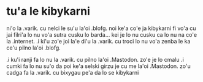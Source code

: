 # tu'a le kibykarni
ni'o la .varik. cu nelci le su'u la'oi .blofg. noi ke'a co'e ja kibykarni fi vo'a cu jai filri'a lo nu vo'a sutra cusku lo barda... kei je lo nu cusku ca lo nu na co'e la .internet.  .i ki'u zo'e joi la'e di'u la .varik. cu troci lo nu vo'a zenba le ka ce'u pilno la'oi .blofg.

.i ku'i ranji fa lo nu la .varik. cu pilno la'oi .Mastodon. zo'e je lo cmalu  .i cumki fa lo nu su'o da poi ke'a selski girzu je cu me la'oi .Mastodon. zo'u cadga fa la .varik. cu bixygau pe'a da lo se kibykarni
